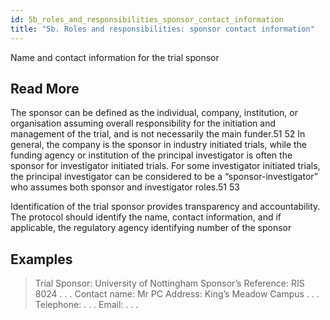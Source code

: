 ```yaml
---
id: 5b_roles_and_responsibilities_sponsor_contact_information
title: "5b. Roles and responsibilities: sponsor contact information"
---
```

Name and contact information for the trial sponsor

## Read More

The sponsor can be defined as the individual, company, institution, or organisation assuming overall responsibility for the initiation and management of the trial, and is not necessarily the main funder.51 52 In general, the company is the sponsor in industry initiated trials, while the funding agency or institution of the principal investigator is often the sponsor for investigator initiated trials. For some investigator initiated trials, the principal investigator can be considered to be a “sponsor-investigator” who assumes both sponsor and investigator roles.51 53

Identification of the trial sponsor provides transparency and accountability. The protocol should identify the name, contact information, and if applicable, the regulatory agency identifying number of the sponsor

## Examples

> Trial Sponsor: University of Nottingham
Sponsor’s Reference: RIS 8024 . . .
Contact name: Mr PC
Address: King’s Meadow Campus . . .
Telephone: . . .
Email: . . .